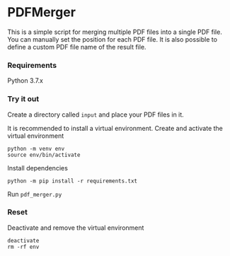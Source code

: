 # PDFMerger

This is a simple script for merging multiple PDF files into a single PDF file. You can manually set the position for each PDF file.
It is also possible to define a custom PDF file name of the result file.

### Requirements
Python 3.7.x

### Try it out
Create a directory called `input` and place your PDF files in it.

It is recommended to install a virtual environment. Create and activate the virtual environment

    python -m venv env
    source env/bin/activate

Install dependencies

    python -m pip install -r requirements.txt

Run `pdf_merger.py`	
	
### Reset
Deactivate and remove the virtual environment

    deactivate
    rm -rf env
